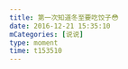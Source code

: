 ```yaml
---
title: 第一次知道冬至要吃饺子😳
date: 2016-12-21 15:35:10
mCategories: [说说]
type: moment
time: t153510
---
```


